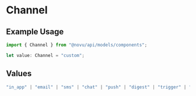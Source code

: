 # Channel

## Example Usage

```typescript
import { Channel } from "@novu/api/models/components";

let value: Channel = "custom";
```

## Values

```typescript
"in_app" | "email" | "sms" | "chat" | "push" | "digest" | "trigger" | "delay" | "custom"
```